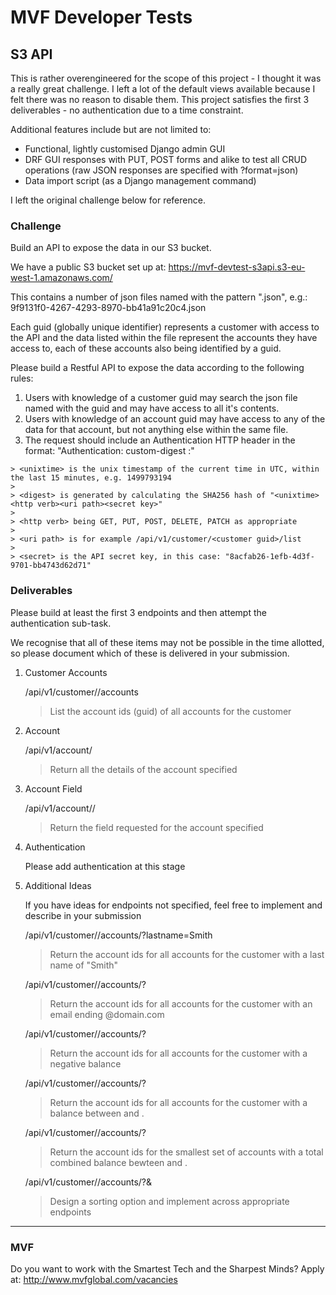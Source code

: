 # MVF Developer Tests
## S3 API

This is rather overengineered for the scope of this project - I thought it was a really great challenge. I left a lot of the default views available because I felt there was no reason to disable them. This project satisfies the first 3 deliverables - no authentication due to a time constraint.

Additional features include but are not limited to:
- Functional, lightly customised Django admin GUI
- DRF GUI responses with PUT, POST forms and alike to test all CRUD operations (raw JSON responses are specified with ?format=json)
- Data import script (as a Django management command)


I left the original challenge below for reference.

### Challenge
Build an API to expose the data in our S3 bucket.

We have a public S3 bucket set up at: https://mvf-devtest-s3api.s3-eu-west-1.amazonaws.com/

This contains a number of json files named with the pattern "<guid>.json", e.g.:
    9f9131f0-4267-4293-8970-bb41a91c20c4.json

Each guid (globally unique identifier) represents a customer with access to the API and the data listed within the file represent the accounts they have access to, each of these accounts also being identified by a guid.

Please build a Restful API to expose the data according to the following rules:

  1. Users with knowledge of a customer guid may search the json file named with the guid and may have access to all it's contents.
  2. Users with knowledge of an account guid may have access to any of the data for that account, but not anything else within the same file.
  3. The request should include an Authentication HTTP header in the format: "Authentication: custom-digest <unixtime>:<digest>"

    > <unixtime> is the unix timestamp of the current time in UTC, within the last 15 minutes, e.g. 1499793194
    >
    > <digest> is generated by calculating the SHA256 hash of "<unixtime><http verb><uri path><secret key>"
    >
    > <http verb> being GET, PUT, POST, DELETE, PATCH as appropriate
    >
    > <uri path> is for example /api/v1/customer/<customer guid>/list
    >
    > <secret> is the API secret key, in this case: "8acfab26-1efb-4d3f-9701-bb4743d62d71"


### Deliverables

Please build at least the first 3 endpoints and then attempt the authentication sub-task.

We recognise that all of these items may not be possible in the time allotted, so
please document which of these is delivered in your submission.

1. Customer Accounts

    /api/v1/customer/<customer guid>/accounts
    >    List the account ids (guid) of all accounts for the customer

2. Account

    /api/v1/account/<account guid>
    >   Return all the details of the account specified

3. Account Field

    /api/v1/account/<account guid>/<field>
    >   Return the field requested for the account specified

4. Authentication

    Please add authentication at this stage

5. Additional Ideas

    If you have ideas for endpoints not specified, feel free to implement and describe in your submission

    /api/v1/customer/<customer guid>/accounts/?lastname=Smith
    >   Return the account ids for all accounts for the customer with a last name of "Smith"

    /api/v1/customer/<customer guid>/accounts/?<design the query required>
    >   Return the account ids for all accounts for the customer with an email ending @domain.com

    /api/v1/customer/<customer guid>/accounts/?<design the query required>
    >   Return the account ids for all accounts for the customer with a negative balance

    /api/v1/customer/<customer guid>/accounts/?<design the query required>
    >   Return the account ids for all accounts for the customer with a balance between <minimum> and <maximum>.

    /api/v1/customer/<customer guid>/accounts/?<design the query required>
    >   Return the account ids for the smallest set of accounts with a total combined balance bewteen <minimum> and <maximum>.

    /api/v1/customer/<customer guid>/accounts/?<any query>&<sort by>
    >   Design a sorting option and implement across appropriate endpoints

---
### MVF
Do you want to work with the Smartest Tech and the Sharpest Minds? Apply at: http://www.mvfglobal.com/vacancies
